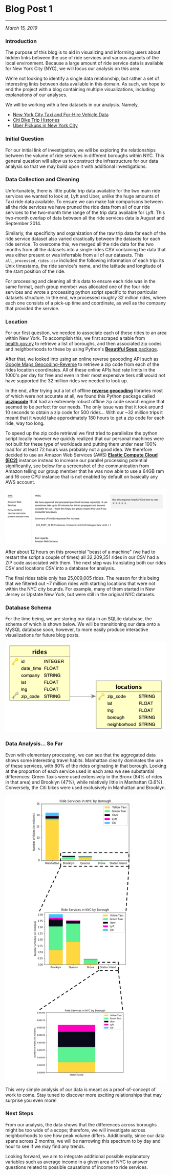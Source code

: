 <!-- Uncomment me to start Blog Post 2 (or see what it looks like).

# Blog Post 2
### Some title
---


--- -->




# Blog Post 1
---
_March 15, 2019_

### Introduction
The purpose of this blog is to aid in visualizing and informing users about hidden links between the use of ride services and various aspects of the local environment. Because a large amount of ride service data is available for New York City (NYC), we will focus our analysis on this area.

We're not looking to identify a single data relationship, but rather a set of interesting links between data available in this domain. As such, we hope to end the project with a blog containing multiple visualizations, including explanations of our analyses.

We will be working with a few datasets in our analysis. Namely,
* [New York City Taxi and For-Hire Vehicle Data](https://registry.opendata.aws/nyc-tlc-trip-records-pds/)
* [Citi Bike Trip Histories](https://www.citibikenyc.com/system-data)
* [Uber Pickups in New York City](https://www.kaggle.com/fivethirtyeight/uber-pickups-in-new-york-city)



### Initial Question

For our initial link of investigation, we will be exploring the relationships between the volume of ride services in different boroughs within NYC. This general question will allow us to construct the infrastructure for our data analysis so that we may build upon it with additional investigations.



### Data Collection and Cleaning
Unfortunately, there is little public trip data available for the two main ride services we wanted to look at, Lyft and Uber, unlike the huge amounts of Taxi ride data available. To ensure we can make fair comparisons between all the ride services we have pruned the ride data from all of our ride services to the two-month time range of the trip data available for Lyft. This two-month overlap of data between all the ride services data is August and September 2014.

Similarly, the specificity and organization of the raw trip data for each of the ride service dataset also varied drastically between the datasets for each ride service. To overcome this, we merged all the ride data for the two months from all the datasets into a single rides CSV containing the data that was either present or was inferrable from all of our datasets. This `all_processed_rides.csv` included the following information of each trip: its Unix timestamp, the ride service's name, and the latitude and longitude of the start position of the ride. 

For processing and cleaning all this data to ensure each ride was in the same format, each group member was allocated one of the four ride services and wrote a processing python script specific to that particular datasets structure.  In the end, we processed roughly 32 million rides, where each one consists of a pick-up time and coordinate, as well as the company that provided the service.






### Location
For our first question, we needed to associate each of these rides to an area within New York. To accomplish this, we first scraped a table from [health.gov.ny](https://www.health.ny.gov/statistics/cancer/registry/appendix/neighborhoods.htm) to retrieve a list of boroughs, and then associated zip codes and neighborhoods to these by using Python's [**Beautiful Soup** package](https://www.crummy.com/software/BeautifulSoup/bs4/doc/). 

After that, we looked into using an online reverse geocoding API such as [Google Maps Geocoding-Reverse](https://developers.google.com/maps/documentation/javascript/examples/geocoding-reverse) to retrieve a zip code from each of the rides location coordinates. All of these online APIs had rate limits in the 1000's per day for free and even in their most expensive tiers still would not have supported the 32 million rides we needed to look up.

In the end, after trying out a lot of offline [**reverse geocoding**](https://en.wikipedia.org/wiki/Reverse_geocoding) libraries most of which were not accurate at all, we found this Python package called [**uszipcode**](https://pypi.org/project/uszipcode/) that had an extremely robust offline zip code search engine that seemed to be perfect for our needs. The only issue was that it took around 10 seconds to obtain a zip code for 500 rides... With our ~32 million trips it meant that it would take approximately 180 hours to get a zip code for each ride, way too long.

To speed up the zip code retrieval we first tried to parallelize the python script locally however we quickly realized that our personal machines were not built for these type of workloads and putting them under near 100% load for at least 72 hours was probably not a good idea. We therefore decided to use an Amazon Web Services (AWS) [**Elastic Compute Cloud (EC2)**](https://aws.amazon.com/ec2/) instance instead to increase our parallel processing potential significantly, see below for a screenshot of the communication from Amazon telling our group member that he was now able to use a 64GB ram and 16 core CPU instance that is not enabled by default on basically any AWS account.

![aws](assets/web_media/AWS_email.png)

After about 12 hours on this proverbial "beast of a machine" (we had to restart the script a couple of times) all 32,209,351 rides in our CSV had a ZIP code associated with them. The next step was translating both our rides CSV and locations CSV into a database for analysis.

The final rides table only has 25,009,005 rides. The reason for this being that we filtered out ~7 million rides with starting locations that were not within the NYC city bounds. For example, many of them started in New Jersey or Upstate New York, but were still in the original NYC datasets.




### Database Schema

For the time being, we are storing our data in an SQLite database, the schema of which is shown below. We will be transitioning our data onto a MySQL database soon, however, to more easily produce interactive visualizations for future blog posts.

![db](assets/web_media/db_schema.png)






### Data Analysis... So Far

<!-- |---------------|-----: |
|Yellow Taxi    |19159254|
|Green Taxi     |2634811|
|Uber           |1427360|
|Lyft           |232764|
|Citi Bikes     |1554816| -->

Even with elementary processing, we can see that the aggregated data shows some interesting travel habits. Manhattan clearly dominates the use of these services, with 80% of the rides originating in that borough. Looking at the proportion of each service used in each area we see substantial differences: Green Taxis were used extensively in the Bronx (84% of rides in that area) and Brooklyn (47%), while relatively little in Manhattan (3.6%). Conversely, the Citi bikes were used exclusively in Manhattan and Brooklyn.

![visuals](assets/web_media/visuals.png)


This very simple analysis of our data is meant as a proof-of-concept of work to come. Stay tuned to discover more exciting relationships that may surprise you even more!




### Next Steps

From our analysis, the data shows that the differences across boroughs might be too wide of a scope; therefore, we will investigate across neighborhoods to see how peak volume differs. Additionally, since our data spans across 2 months, we will be narrowing this spectrum to by day and hour to see if we may find any trends.

Looking forward, we aim to integrate additional possible explanatory variables such as average income in a given area of NYC to answer questions related to possible causations of income to ride services. 

